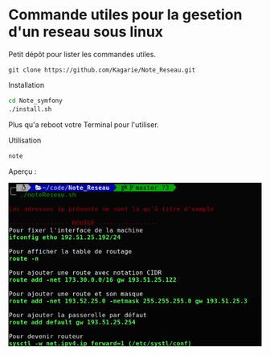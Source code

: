 # Commande utiles pour la gesetion d'un reseau sous linux

Petit dépôt pour lister les commandes utiles.

```
git clone https://github.com/Kagarie/Note_Reseau.git
```

Installation

```BASH
cd Note_symfony
./install.sh
```
Plus qu'a reboot votre Terminal pour l'utiliser.

Utilisation 
```BASH
note
```

Aperçu :

![](image/note.png)


